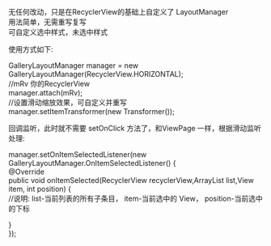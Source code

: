 无任何改动，只是在RecyclerView的基础上自定义了  LayoutManager  <br/>
用法简单，无需重写复写 <br/>
可自定义选中样式，未选中样式 <br/>

使用方式如下:  <br/>

GalleryLayoutManager manager = new GalleryLayoutManager(RecyclerView.HORIZONTAL);   <br/>
//mRv 你的RecyclerView <br/>
manager.attach(mRv);  <br/>
//设置滑动缩放效果，可自定义并重写  <br/>
manager.setItemTransformer(new Transformer());  <br/>

回调监听，此时就不需要 setOnClick 方法了，和ViewPage 一样，根据滑动监听处理: <br/>

manager.setOnItemSelectedListener(new GalleryLayoutManager.OnItemSelectedListener() { <br/>
@Override <br/>
public void onItemSelected(RecyclerView recyclerView,ArrayList<View> list,View item, int position) { <br/>
    //说明: list-当前列表的所有子条目， item-当前选中的 View， position-当前选中的下标 <br/>
               
   } <br/>
}); <br/>
